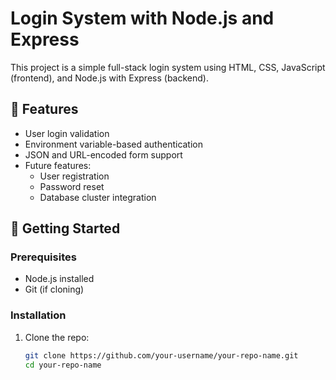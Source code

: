 # Login System with Node.js and Express

This project is a simple full-stack login system using HTML, CSS, JavaScript (frontend), and Node.js with Express (backend).

## 🔧 Features

- User login validation
- Environment variable-based authentication
- JSON and URL-encoded form support
- Future features:
  - User registration
  - Password reset
  - Database cluster integration

## 🚀 Getting Started

### Prerequisites

- Node.js installed
- Git (if cloning)

### Installation

1. Clone the repo:
   ```bash
   git clone https://github.com/your-username/your-repo-name.git
   cd your-repo-name
